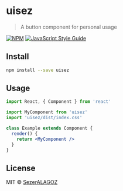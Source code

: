 # uisez

> A button component for personal usage

[![NPM](https://img.shields.io/npm/v/uisez.svg)](https://www.npmjs.com/package/uisez) [![JavaScript Style Guide](https://img.shields.io/badge/code_style-standard-brightgreen.svg)](https://standardjs.com)

## Install

```bash
npm install --save uisez
```

## Usage

```jsx
import React, { Component } from 'react'

import MyComponent from 'uisez'
import 'uisez/dist/index.css'

class Example extends Component {
  render() {
    return <MyComponent />
  }
}
```

## License

MIT © [SezerALAGOZ](https://github.com/SezerALAGOZ)
